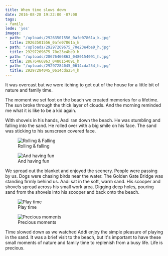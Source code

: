```yaml
---
title: When time slows down
date: 2016-08-28 19:22:00 -07:00
tags:
- family
lede: 'yes'
images:
- path: "/uploads/29263501556_0afe07861a_k.jpg"
  title: 29263501556_0afe07861a_k
- path: "/uploads/29297269675_70e23e4be9_h.jpg"
  title: 29297269675_70e23e4be9_h
- path: "/uploads/28676466863_0480154091_h.jpg"
  title: 28676466863_0480154091_h
- path: "/uploads/29297284045_0614cda254_h.jpg"
  title: 29297284045_0614cda254_h
---
```


It was overcast but we were itching to get out of the house for a little bit of nature and family time.

The moment we set foot on the beach we created memories for a lifetime. The sun broke through the thick layer of clouds. And the morning reminded me what it is like to be a kid again.

With shovels in his hands, Aadi ran down the beach. He was stumbling and falling into the sand. He rolled over with a big smile on his face. The sand was sticking to his sunscreen covered face.

<figure>
<img src="/uploads/29263501556_0afe07861a_k.jpg" alt="Rolling & Falling">
<figcaption>
Rolling & falling
</figcaption>
</figure>

<figure>
<img src="/uploads/29297269675_70e23e4be9_h.jpg" alt="And having fun">
<figcaption>
And having fun
</figcaption>
</figure>

We spread out the blanket and enjoyed the scenery. People were passing by us. Dogs were chasing birds near the water. The Golden Gate Bridge was standing firmly behind us. Aadi sat in the soft, warm sand. His scooper and shovels spread across his small work area. Digging deep holes, pouring sand from the shovels into his scooper and back onto the beach.

<figure>
<img src="/uploads/29297284045_0614cda254_h.jpg" alt="Play time">
<figcaption>
Play time
</figcaption>
</figure>

<figure>
<img src="/uploads/28676466863_0480154091_h.jpg" alt="Precious moments">
<figcaption>
Precious moments
</figcaption>
</figure>

Time slowed down as we watched Addi enjoy the simple pleasure of playing in the sand. It was a brief visit to the beach, but it's important to have these small moments of nature and family time to replenish from a busy life. Life is precious.
